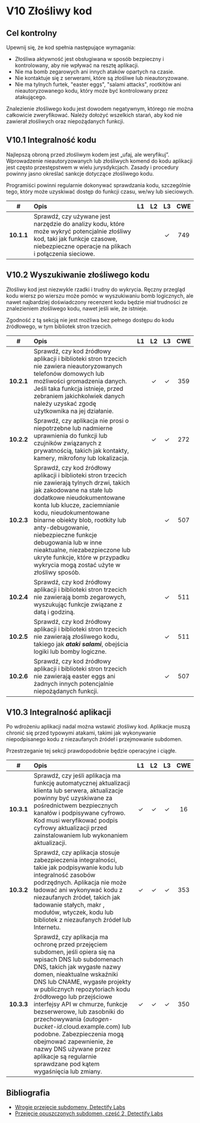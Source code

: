 # V10 Złośliwy kod

## Cel kontrolny

Upewnij się, że kod spełnia następujące wymagania:

* Złośliwa aktywność jest obsługiwana w sposób bezpieczny i kontrolowany, aby nie wpływać na resztę aplikacji.
* Nie ma bomb zegarowych ani innych ataków opartych na czasie.
* Nie kontaktuje się z serwerami, które są złośliwe lub nieautoryzowane.
* Nie ma tylnych furtek, "easter eggs", "salami attacks", rootkitów ani nieautoryzowanego kodu, który może być kontrolowany przez atakującego.

Znalezienie złośliwego kodu jest dowodem negatywnym, którego nie można całkowicie zweryfikować. Należy dołożyć wszelkich starań, aby kod nie zawierał złośliwych oraz niepożądanych funkcji.

## V10.1 Integralność kodu 

Najlepszą obroną przed złośliwym kodem jest „ufaj, ale weryfikuj”. Wprowadzenie nieautoryzowanych lub złośliwych komend do kodu aplikacji jest często przestępstwem w wielu jurysdykcjach. Zasady i procedury powinny jasno określać sankcje dotyczące złośliwego kodu.

Programiści powinni regularnie dokonywać sprawdzania kodu, szczególnie tego, który może uzyskiwać dostęp do funkcji czasu, we/wy lub sieciowych.

| # | Opis | L1 | L2 | L3 | CWE |
| :---: | :--- | :---: | :---:| :---: | :---: |
| **10.1.1** | Sprawdź, czy używane jest narzędzie do analizy kodu, które może wykryć potencjalnie złośliwy kod, taki jak funkcje czasowe, niebezpieczne operacje na plikach i połączenia sieciowe. | | | ✓ | 749 |

## V10.2 Wyszukiwanie złośliwego kodu

Złośliwy kod jest niezwykle rzadki i trudny do wykrycia. Ręczny przegląd kodu wiersz po wierszu może pomóc w wyszukiwaniu bomb logicznych, ale nawet najbardziej doświadczony recenzent kodu będzie miał trudności ze znalezieniem złośliwego kodu, nawet jeśli wie, że istnieje.

Zgodność z tą sekcją nie jest możliwa bez pełnego dostępu do kodu źródłowego, w tym bibliotek stron trzecich.

| # | Opis | L1 | L2 | L3 | CWE |
| :---: | :--- | :---: | :---:| :---: | :---: |
| **10.2.1** | Sprawdź, czy kod źródłowy aplikacji i biblioteki stron trzecich nie zawiera nieautoryzowanych telefonów domowych lub możliwości gromadzenia danych. Jeśli taka funkcja istnieje, przed zebraniem jakichkolwiek danych należy uzyskać zgodę użytkownika na jej działanie. | | ✓ | ✓ | 359 |
| **10.2.2** | Sprawdź, czy aplikacja nie prosi o niepotrzebne lub nadmierne uprawnienia do funkcji lub czujników związanych z prywatnością, takich jak kontakty, kamery, mikrofony lub lokalizacja. | | ✓ | ✓ | 272 |
| **10.2.3** | Sprawdź, czy kod źródłowy aplikacji i biblioteki stron trzecich nie zawierają tylnych drzwi, takich jak zakodowane na stałe lub dodatkowe nieudokumentowane konta lub klucze, zaciemnianie kodu, nieudokumentowane binarne obiekty blob, rootkity lub anty-debugowanie, niebezpieczne funkcje debugowania lub w inne nieaktualne, niezabezpieczone lub ukryte funkcje, które w przypadku wykrycia mogą zostać użyte w złośliwy sposób. | | | ✓ | 507 |
| **10.2.4** | Sprawdź, czy kod źródłowy aplikacji i biblioteki stron trzecich nie zawierają bomb zegarowych, wyszukując funkcje związane z datą i godziną. | | | ✓ | 511 |
| **10.2.5** | Sprawdź, czy kod źródłowy aplikacji i biblioteki stron trzecich nie zawierają złośliwego kodu, takiego jak ***ataki salami***, obejścia logiki lub bomby logiczne. | | | ✓ | 511 |
| **10.2.6** | Sprawdź, czy kod źródłowy aplikacji i biblioteki stron trzecich nie zawierają easter eggs ani żadnych innych potencjalnie niepożądanych funkcji. | | | ✓ | 507 |

## V10.3 Integralność aplikacji

Po wdrożeniu aplikacji nadal można wstawić złośliwy kod. Aplikacje muszą chronić się przed typowymi atakami, takimi jak wykonywanie niepodpisanego kodu z niezaufanych źródeł i przejmowanie subdomen.

Przestrzeganie tej sekcji prawdopodobnie będzie operacyjne i ciągłe.

| # | Opis | L1 | L2 | L3 | CWE |
| :---: | :--- | :---: | :---:| :---: | :---: |
| **10.3.1** | Sprawdź, czy jeśli aplikacja ma funkcję automatycznej aktualizacji klienta lub serwera, aktualizacje powinny być uzyskiwane za pośrednictwem bezpiecznych kanałów i podpisywane cyfrowo. Kod musi weryfikować podpis cyfrowy aktualizacji przed zainstalowaniem lub wykonaniem aktualizacji. | ✓ | ✓ | ✓ | 16 |
| **10.3.2** | Sprawdź, czy aplikacja stosuje zabezpieczenia integralności, takie jak podpisywanie kodu lub integralność zasobów podrzędnych. Aplikacja nie może ładować ani wykonywać kodu z niezaufanych źródeł, takich jak ładowanie stałych, makr , modułów, wtyczek, kodu lub bibliotek z niezaufanych źródeł lub Internetu. | ✓ | ✓ | ✓ | 353 |
| **10.3.3** | Sprawdź, czy aplikacja ma ochronę przed przejęciem subdomen, jeśli opiera się na wpisach DNS lub subdomenach DNS, takich jak wygasłe nazwy domen, nieaktualne wskaźniki DNS lub CNAME, wygasłe projekty w publicznych repozytoriach kodu źródłowego lub przejściowe interfejsy API w chmurze, funkcje bezserwerowe, lub zasobniki do przechowywania (*autogen-bucket-id*.cloud.example.com) lub podobne. Zabezpieczenia mogą obejmować zapewnienie, że nazwy DNS używane przez aplikacje są regularnie sprawdzane pod kątem wygaśnięcia lub zmiany. | ✓ | ✓ | ✓ | 350 |

## Bibliografia

* [Wrogie przejęcie subdomeny, Detectify Labs](https://labs.detectify.com/2014/10/21/hostile-subdomain-takeover-using-herokugithubdesk-more/)
* [Przejęcie opuszczonych subdomen, część 2, Detectify Labs](https://labs.detectify.com/2014/12/08/hijacking-of-abandoned-subdomains-part-2/)
